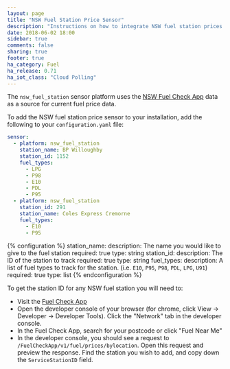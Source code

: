 ```yaml
---
layout: page
title: "NSW Fuel Station Price Sensor"
description: "Instructions on how to integrate NSW fuel station prices into Home Assistant."
date: 2018-06-02 18:00
sidebar: true
comments: false
sharing: true
footer: true
ha_category: Fuel
ha_release: 0.71
ha_iot_class: "Cloud Polling"
---
```


The `nsw_fuel_station` sensor platform uses the [NSW Fuel Check App](https://www.fuelcheck.nsw.gov.au/app) data as a source for current fuel price data.

To add the NSW fuel station price sensor to your installation, add the following to your `configuration.yaml` file:

```yaml
sensor:
  - platform: nsw_fuel_station
    station_name: BP Willoughby
    station_id: 1152
    fuel_types:
      - LPG
      - P98
      - E10
      - PDL
      - P95
  - platform: nsw_fuel_station
    station_id: 291
    station_name: Coles Express Cremorne
    fuel_types:
      - E10
      - P95
``` 

{% configuration %}
station_name:
  description: The name you would like to give to the fuel station
  required: true
  type: string
station_id:
  description: The ID of the station to track
  required: true
  type: string
fuel_types:
  description: A list of fuel types to track for the station. (i.e. `E10`, `P95`, `P98`, `PDL`, `LPG`, `U91`)
  required: true
  type: list
{% endconfiguration %}

To get the station ID for any NSW fuel station you will need to:
- Visit the [Fuel Check App](https://www.fuelcheck.nsw.gov.au/app)
- Open the developer console of your browser (for chrome, click View -> Developer -> Developer Tools). Click the "Network" tab in the developer console.
- In the Fuel Check App, search for your postcode or click "Fuel Near Me"
- In the developer console, you should see a request to `/FuelCheckApp/v1/fuel/prices/bylocation`. Open this request and preview the response. Find the station you wish to add, and copy down the `ServiceStationID` field.    
